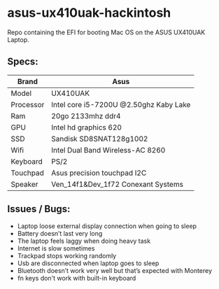 # asus-ux410uak-hackintosh
Repo containing the EFI for booting Mac OS on the ASUS UX410UAK Laptop.

## Specs:

| Brand | Asus |
| --- | --- |
| Model | UX410UAK |
| Processor | Intel core i5-7200U @2.50ghz Kaby Lake |
| Ram | 20go 2133mhz ddr4 |
| GPU | Intel hd graphics 620 |
| SSD | Sandisk SD8SNAT128g1002 |
| Wifi | Intel Dual Band Wireless-AC 8260 |
| Keyboard | PS/2 |
| Touchpad | Asus precision touchpad I2C |
| Speaker | Ven_14f1&Dev_1f72 Conexant Systems |

## Issues / Bugs:

- Laptop loose external display connection when going to sleep
- Battery doesn’t last very long
- The laptop feels laggy when doing heavy task
- Internet is slow sometimes
- Trackpad stops working randomly
- Usb are disconnected when laptop goes to sleep
- Bluetooth doesn’t work very well but that’s expected with Monterey
- fn keys don't work with built-in keyboard
